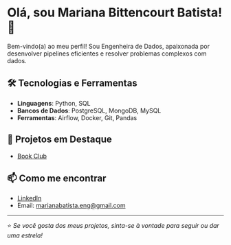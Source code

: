 # Olá, sou Mariana Bittencourt Batista! 👋

Bem-vindo(a) ao meu perfil! Sou Engenheira de Dados, apaixonada por desenvolver pipelines eficientes e resolver problemas complexos com dados.

## 🛠️ Tecnologias e Ferramentas
- **Linguagens**: Python, SQL
- **Bancos de Dados**: PostgreSQL, MongoDB, MySQL
- **Ferramentas**: Airflow, Docker, Git, Pandas

## 🌟 Projetos em Destaque
- [Book Club](https://github.com/Mariana-Batista/Book_Club)
<!-- [Gerenciador de clientes](https://github.com/Mariana-Batista/Gerenciador-de-clientes)-->


## 📫 Como me encontrar
- [LinkedIn](https://www.linkedin.com/in/mariana-bittencourt-batista/)
- Email: marianabatista.eng@gmail.com

---
⭐️ _Se você gosta dos meus projetos, sinta-se à vontade para seguir ou dar uma estrela!_


<!--
**Mariana-Batista/Mariana-Batista** is a ✨ _special_ ✨ repository because its `README.md` (this file) appears on your GitHub profile.

Here are some ideas to get you started:

- 🔭 I’m currently working on ...
- 🌱 I’m currently learning ...
- 👯 I’m looking to collaborate on ...
- 🤔 I’m looking for help with ...
- 💬 Ask me about ...
- 📫 How to reach me: ...
- 😄 Pronouns: ...
- ⚡ Fun fact: ...
-->

